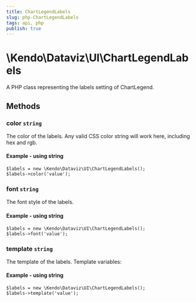```yaml
---
title: ChartLegendLabels
slug: php-ChartLegendLabels
tags: api, php
publish: true
---
```


# \Kendo\Dataviz\UI\ChartLegendLabels

A PHP class representing the labels setting of ChartLegend.


## Methods

### color `string`

The color of the labels.
Any valid CSS color string will work here, including hex and rgb.


#### Example - using string
    $labels = new \Kendo\Dataviz\UI\ChartLegendLabels();
    $labels->color('value');

### font `string`

The font style of the labels.


#### Example - using string
    $labels = new \Kendo\Dataviz\UI\ChartLegendLabels();
    $labels->font('value');

### template `string`

The template of the labels.
Template variables:


#### Example - using string
    $labels = new \Kendo\Dataviz\UI\ChartLegendLabels();
    $labels->template('value');

